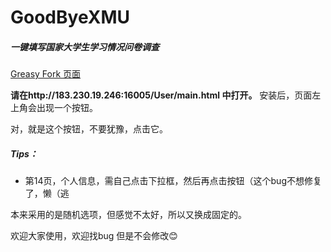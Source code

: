 # GoodByeXMU
##### 一键填写国家大学生学习情况问卷调查
[Greasy Fork 页面](https://greasyfork.org/zh-CN/scripts/382395) 

**请在http://183.230.19.246:16005/User/main.html 中打开。**
安装后，页面左上角会出现一个按钮。

对，就是这个按钮，不要犹豫，点击它。
##### Tips：
- 第14页，个人信息，需自己点击下拉框，然后再点击按钮（这个bug不想修复了，懒（逃


本来采用的是随机选项，但感觉不太好，所以又换成固定的。

欢迎大家使用，欢迎找bug  但是不会修改😊
